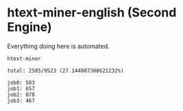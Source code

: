 # htext-miner-english (Second Engine)

Everything doing here is automated.

```
htext-miner

total: 2585/9523 (27.144807308621232%)

job0: 583
job1: 657
job2: 878
job3: 467
```